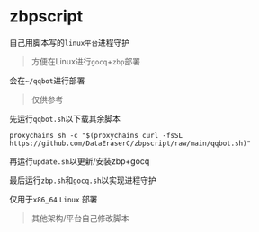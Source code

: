 # zbpscript
自己用脚本写的`linux平台`进程守护
>方便在Linux进行`gocq`+`zbp`部署

会在`~/qqbot`进行部署
>仅供参考

先运行`qqbot.sh`以下载其余脚本

`proxychains sh -c "$(proxychains curl -fsSL https://github.com/DataEraserC/zbpscript/raw/main/qqbot.sh)"`

再运行`update.sh`以更新/安装zbp+gocq

最后运行`zbp.sh`和`gocq.sh`以实现进程守护

仅用于`x86_64` `Linux` 部署
>其他架构/平台自己修改脚本
